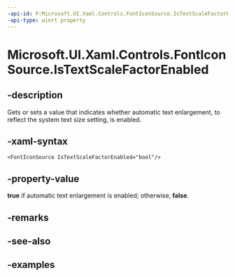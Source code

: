 ```yaml
---
-api-id: P:Microsoft.UI.Xaml.Controls.FontIconSource.IsTextScaleFactorEnabled
-api-type: winrt property
---
```


<!-- Property syntax.
public bool IsTextScaleFactorEnabled { get;  set; }
-->

# Microsoft.UI.Xaml.Controls.FontIconSource.IsTextScaleFactorEnabled

## -description

Gets or sets a value that indicates whether automatic text enlargement, to reflect the system text size setting, is enabled.

## -xaml-syntax

```xaml
<FontIconSource IsTextScaleFactorEnabled="bool"/>
```

## -property-value

**true** if automatic text enlargement is enabled; otherwise, **false**.

## -remarks

## -see-also

## -examples

